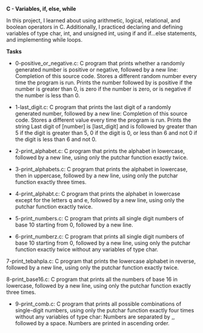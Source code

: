 **C - Variables, if, else, while**

In this project, I learned about using arithmetic, logical, relational, and boolean operators in C. Additionally, I practiced declaring and defining variables of type char, int, and unsigned int, using if and if...else statements, and implementing while loops.

**Tasks**

- 0-positive_or_negative.c: C program that prints whether a randomly generated number is positive or negative, followed by a new line:
Completion of this source code.
Stores a different random number every time the program is run.
Prints the number followed by is positive if the number is greater than 0, is zero if the number is zero, or is negative if the number is less than 0.

- 1-last_digit.c: C program that prints the last digit of a randomly generated number, followed by a new line:
Completion of this source code.
Stores a different value every time the program is run.
Prints the string Last digit of [number] is [last_digit] and is followed by greater than 5 if the digit is greater than 5, 0 if the digit is 0, or less than 6 and not 0 if the digit is less than 6 and not 0.

- 2-print_alphabet.c: C program that prints the alphabet in lowercase, followed by a new line, using only the putchar function exactly twice.

- 3-print_alphabets.c: C program that prints the alphabet in lowercase, then in uppercase, followed by a new line, using only the putchar function exactly three times.

- 4-print_alphabt.c: C program that prints the alphabet in lowercase except for the letters q and e, followed by a new line, using only the putchar function exactly twice.

- 5-print_numbers.c: C program that prints all single digit numbers of base 10 starting from 0, followed by a new line.

- 6-print_numberz.c: C program that prints all single digit numbers of base 10 starting from 0, followed by a new line, using only the putchar function exactly twice without any variables of type char.

7-print_tebahpla.c: C program that prints the lowercase alphabet in reverse, followed by a new line, using only the putchar function exactly twice.

8-print_base16.c: C program that prints all the numbers of base 16 in lowercase, followed by a new line, using only the putchar function exactly three times.

- 9-print_comb.c: C program that prints all possible combinations of single-digit numbers, using only the putchar function exactly four times without any variables of type char:
Numbers are separated by ,, followed by a space.
Numbers are printed in ascending order.
